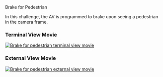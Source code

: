 Brake for Pedestrian

In this challenge, the AV is programmed to brake upon seeing a pedestrian in the camera frame. 

### Terminal View Movie
[![Brake for pedestrian terminal view movie](https://img.youtube.com/vi/J0_XDckx1LE/0.jpg)](https://www.youtube.com/watch?v=J0_XDckx1LE)

### External View Movie
[![Brake for pedestrian external view movie](https://img.youtube.com/vi/kUAS8xEDiGk/0.jpg)](https://www.youtube.com/watch?v=kUAS8xEDiGk)
